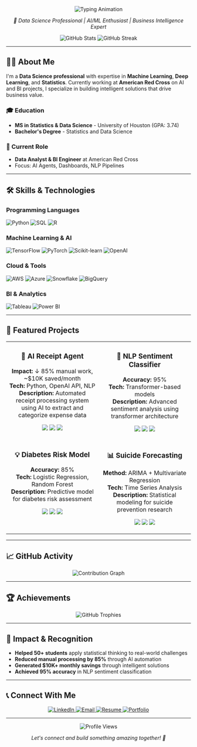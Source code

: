 <div align="center">
  <img src="https://readme-typing-svg.demolab.com/?lines=Karthik+Mettu+%7C+Data+Analyst+%7C+BI+Engineer+%7C+AI+Developer;&center=true&width=1000&height=45&color=58A6FF&vCenter=true&size=25&font=inter&weight=600" alt="Typing Animation" />
</div>

<div align="center">
  <p><em>🎯 Data Science Professional | AI/ML Enthusiast | Business Intelligence Expert</em></p>
</div>

<div align="center">
  <img src="https://github-readme-stats.vercel.app/api?username=karthik1636&show_icons=true&theme=dark&bg_color=0d1117&text_color=c9d1d9&icon_color=58a6ff&border_color=30363d&hide_border=false&include_all_commits=true&count_private=true" alt="GitHub Stats" />
  <img src="https://github-readme-streak-stats.herokuapp.com/?user=karthik1636&theme=dark&background=0d1117&stroke=58a6ff&ring=58a6ff&fire=58a6ff&currStreakNum=c9d1d9&sideNums=c9d1d9&currStreakLabel=58a6ff&sideLabels=c9d1d9&dates=7d8590" alt="GitHub Streak" />
</div>

---

## 👨‍💻 About Me

I'm a **Data Science professional** with expertise in **Machine Learning**, **Deep Learning**, and **Statistics**. Currently working at **American Red Cross** on AI and BI projects, I specialize in building intelligent solutions that drive business value.

### 🎓 Education
- **MS in Statistics & Data Science** - University of Houston (GPA: 3.74)
- **Bachelor's Degree** - Statistics and Data Science

### 🏢 Current Role
- **Data Analyst & BI Engineer** at American Red Cross
- Focus: AI Agents, Dashboards, NLP Pipelines

---

## 🛠️ Skills & Technologies

### Programming Languages
![Python](https://img.shields.io/badge/Python-3776AB?style=for-the-badge&logo=python&logoColor=white)
![SQL](https://img.shields.io/badge/SQL-4479A1?style=for-the-badge&logo=mysql&logoColor=white)
![R](https://img.shields.io/badge/R-276DC3?style=for-the-badge&logo=r&logoColor=white)

### Machine Learning & AI
![TensorFlow](https://img.shields.io/badge/TensorFlow-FF6F00?style=for-the-badge&logo=tensorflow&logoColor=white)
![PyTorch](https://img.shields.io/badge/PyTorch-EE4C2C?style=for-the-badge&logo=pytorch&logoColor=white)
![Scikit-learn](https://img.shields.io/badge/scikit--learn-F7931E?style=for-the-badge&logo=scikit-learn&logoColor=white)
![OpenAI](https://img.shields.io/badge/OpenAI-412991?style=for-the-badge&logo=openai&logoColor=white)

### Cloud & Tools
![AWS](https://img.shields.io/badge/AWS-232F3E?style=for-the-badge&logo=amazon-aws&logoColor=white)
![Azure](https://img.shields.io/badge/Azure-0078D4?style=for-the-badge&logo=microsoft-azure&logoColor=white)
![Snowflake](https://img.shields.io/badge/Snowflake-29B5E8?style=for-the-badge&logo=snowflake&logoColor=white)
![BigQuery](https://img.shields.io/badge/BigQuery-4285F4?style=for-the-badge&logo=google-cloud&logoColor=white)

### BI & Analytics
![Tableau](https://img.shields.io/badge/Tableau-E97627?style=for-the-badge&logo=tableau&logoColor=white)
![Power BI](https://img.shields.io/badge/Power_BI-F2C811?style=for-the-badge&logo=power-bi&logoColor=black)

---

## 🚀 Featured Projects

<table>
  <tr>
    <td width="50%" valign="top">
      <h3 align="center">🧾 AI Receipt Agent</h3>
      <p align="center">
        <strong>Impact:</strong> ↓ 85% manual work, ~$10K saved/month<br>
        <strong>Tech:</strong> Python, OpenAI API, NLP<br>
        <strong>Description:</strong> Automated receipt processing system using AI to extract and categorize expense data
      </p>
      <p align="center">
        <img src="https://img.shields.io/badge/Python-3776AB?style=for-the-badge&logo=python&logoColor=white" />
        <img src="https://img.shields.io/badge/OpenAI-412991?style=for-the-badge&logo=openai&logoColor=white" />
        <img src="https://img.shields.io/badge/NLP-000000?style=for-the-badge&logo=natural-language-processing&logoColor=white" />
      </p>
    </td>
    <td width="50%" valign="top">
      <h3 align="center">🧠 NLP Sentiment Classifier</h3>
      <p align="center">
        <strong>Accuracy:</strong> 95%<br>
        <strong>Tech:</strong> Transformer-based models<br>
        <strong>Description:</strong> Advanced sentiment analysis using transformer architecture
      </p>
      <p align="center">
        <img src="https://img.shields.io/badge/TensorFlow-FF6F00?style=for-the-badge&logo=tensorflow&logoColor=white" />
        <img src="https://img.shields.io/badge/PyTorch-EE4C2C?style=for-the-badge&logo=pytorch&logoColor=white" />
        <img src="https://img.shields.io/badge/Transformers-000000?style=for-the-badge&logo=huggingface&logoColor=white" />
      </p>
    </td>
  </tr>
  <tr>
    <td width="50%" valign="top">
      <h3 align="center">💡 Diabetes Risk Model</h3>
      <p align="center">
        <strong>Accuracy:</strong> 85%<br>
        <strong>Tech:</strong> Logistic Regression, Random Forest<br>
        <strong>Description:</strong> Predictive model for diabetes risk assessment
      </p>
      <p align="center">
        <img src="https://img.shields.io/badge/scikit--learn-F7931E?style=for-the-badge&logo=scikit-learn&logoColor=white" />
        <img src="https://img.shields.io/badge/Python-3776AB?style=for-the-badge&logo=python&logoColor=white" />
        <img src="https://img.shields.io/badge/ML-000000?style=for-the-badge&logo=machine-learning&logoColor=white" />
      </p>
    </td>
    <td width="50%" valign="top">
      <h3 align="center">📊 Suicide Forecasting</h3>
      <p align="center">
        <strong>Method:</strong> ARIMA + Multivariate Regression<br>
        <strong>Tech:</strong> Time Series Analysis<br>
        <strong>Description:</strong> Statistical modeling for suicide prevention research
      </p>
      <p align="center">
        <img src="https://img.shields.io/badge/R-276DC3?style=for-the-badge&logo=r&logoColor=white" />
        <img src="https://img.shields.io/badge/Python-3776AB?style=for-the-badge&logo=python&logoColor=white" />
        <img src="https://img.shields.io/badge/Statistics-000000?style=for-the-badge&logo=statistics&logoColor=white" />
      </p>
    </td>
  </tr>
</table>

---

## 📈 GitHub Activity

<div align="center">
  <img src="https://github-readme-activity-graph.vercel.app/graph?username=karthik1636&theme=dark&bg_color=0d1117&color=58a6ff&line=58a6ff&point=c9d1d9&area=true&hide_border=true" alt="Contribution Graph" />
</div>

---

## 🏆 Achievements

<div align="center">
  <img src="https://github-profile-trophy.vercel.app/?username=karthik1636&theme=dark&no-frame=true&no-bg=false&margin-w=4&row=1&column=6" alt="GitHub Trophies" />
</div>

---

## 🌟 Impact & Recognition

- **Helped 50+ students** apply statistical thinking to real-world challenges
- **Reduced manual processing by 85%** through AI automation
- **Generated $10K+ monthly savings** through intelligent solutions
- **Achieved 95% accuracy** in NLP sentiment classification

---

## 📞 Connect With Me

<div align="center">
  <a href="https://www.linkedin.com/in/karthik-mettu/">
    <img src="https://img.shields.io/badge/LinkedIn-0077B5?style=for-the-badge&logo=linkedin&logoColor=white" alt="LinkedIn" />
  </a>
  <a href="mailto:karthikr.mettu@gmail.com">
    <img src="https://img.shields.io/badge/Gmail-D14836?style=for-the-badge&logo=gmail&logoColor=white" alt="Email" />
  </a>
  <a href="https://github.com/karthik1636/karthik1636/blob/main/DS_Resume_Com.pdf">
    <img src="https://img.shields.io/badge/Resume-4285F4?style=for-the-badge&logo=read-the-docs&logoColor=white" alt="Resume" />
  </a>
  <a href="https://karthik1636.github.io">
    <img src="https://img.shields.io/badge/Portfolio-000000?style=for-the-badge&logo=About.me&logoColor=white" alt="Portfolio" />
  </a>
</div>

---

<div align="center">
  <img src="https://komarev.com/ghpvc/?username=karthik1636&style=flat-square&color=58a6ff" alt="Profile Views" />
  <p><em>Let's connect and build something amazing together! 🚀</em></p>
</div>

